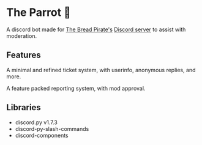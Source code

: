 # The Parrot 🦜
A discord bot made for [The Bread Pirate's](http://YouTube.com/TheBreadPirate "The Bread Pirate's")  [Discord server](https://discord.gg/NX2Sw743sj "Discord server") to assist with moderation.

## Features
A minimal and refined ticket system, with userinfo, anonymous replies, and more.

A feature packed reporting system, with mod approval.

## Libraries
- discord.py v1.7.3
- discord-py-slash-commands
- discord-components
